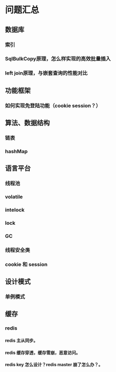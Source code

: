 # 问题汇总


## 数据库
### 索引
### SqlBulkCopy原理，怎么样实现的高效批量插入
### left join原理，与嵌套查询的性能对比

## 功能框架
### 如何实现免登陆功能（cookie session？）

## 算法、数据结构
### 链表
### hashMap

## 语言平台

### 线程池
### volatile
### intelock
### lock
### GC
### 线程安全类
### cookie 和 session

## 设计模式
### 单例模式

## 缓存
### redis 
#### redis 主从同步。
#### redis 缓存穿透，缓存雪崩，恶意访问。
#### redis key 怎么设计？redis master 崩了怎么办？。